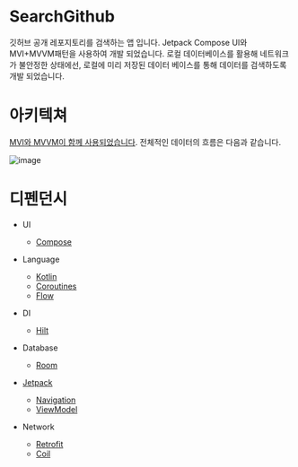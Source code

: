 # SearchGithub
깃허브 공개 레포지토리를 검색하는 앱 입니다. Jetpack Compose UI와 MVI+MVVM패턴을 사용하여 개발 되었습니다. 로컬 데이터베이스를 활용해 네트워크가 불안정한 상태에선, 로컬에 미리 저장된 데이터 베이스를 통해 데이터를 검색하도록 개발 되었습니다.

# 아키텍쳐
[MVI와 MVVM이 함께 사용되었습니다](https://jaehochoe.medium.com/%EB%B2%88%EC%97%AD-%EC%95%88%EB%93%9C%EB%A1%9C%EC%9D%B4%EB%93%9C%EB%A5%BC-%EC%9C%84%ED%95%9C-mvi-model-view-intent-%EC%95%84%ED%82%A4%ED%85%8D%EC%B3%90-%ED%8A%9C%ED%86%A0%EB%A6%AC%EC%96%BC-%EC%8B%9C%EC%9E%91%ED%95%98%EA%B8%B0-165bda9dfbe7). 전체적인 데이터의 흐름은 다음과 같습니다.

![image](https://user-images.githubusercontent.com/12796737/162610759-af339258-05d9-4901-8519-7ec4c7ee95ef.png)

# 디펜던시
- UI
  - [Compose](https://developer.android.com/jetpack/compose)

- Language
  - [Kotlin](https://kotlinlang.org/)
  - [Coroutines](https://kotlinlang.org/docs/reference/coroutines-overview.html)
  - [Flow](https://developer.android.com/kotlin/flow)

- DI
  - [Hilt](https://developer.android.com/training/dependency-injection/hilt-android)

- Database
  - [Room](https://developer.android.com/topic/libraries/architecture/room)

- [Jetpack](https://developer.android.com/jetpack)
  - [Navigation](https://developer.android.com/topic/libraries/architecture/navigation/)
  - [ViewModel](https://developer.android.com/topic/libraries/architecture/viewmodel)

- Network
  - [Retrofit](https://square.github.io/retrofit/)
  - [Coil](https://github.com/coil-kt/coil)
